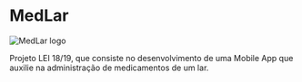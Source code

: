 # MedLar

![MedLar logo](https://i.imgur.com/Hhui0DE.png)

Projeto LEI 18/19, que consiste no desenvolvimento de uma Mobile App que auxilie na administração de medicamentos de um lar.